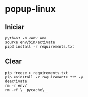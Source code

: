 # popup-linux

## Iniciar

```
python3 -m venv env
source env/bin/activate
pip3 install -r requirements.txt
```

## Clear

```
pip freeze > requirements.txt
pip uninstall -r requirements.txt -y
deactivate
rm -r env/
rm -rf \__pycache\__
```
